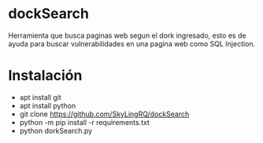# dockSearch
Herramienta que busca paginas web segun el dork ingresado, esto es de ayuda para buscar vulnerabilidades en una pagina web como SQL Injection.

# Instalación
* apt install git
* apt install python
* git clone https://github.com/SkyLingRQ/dockSearch
* python -m pip install -r requirements.txt
* python dorkSearch.py

